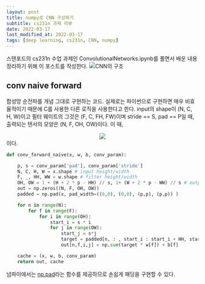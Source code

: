 ```yaml
---
layout: post
title: numpy로 CNN 구성하기
subtitle: cs231n 과제 리뷰
date: 2022-03-17
last_modified_at: 2022-03-17
tags: [deep learning, cs231n, CNN, numpy]
---
```


스탠포드의 cs231n 수업 과제인 ConvolutionalNetworks.ipynb를 풀면서 배운 내용 정리하기 위해 이 포스트를 작성한다.
![CNN의 구조](https://www.google.com/url?sa=i&url=https%3A%2F%2Fvelog.io%2F%40guide333%2F%25ED%2592%2580%25EC%259E%258E%25EC%258A%25A4%25EC%25BF%25A8-CS231n-5%25EA%25B0%2595-2-Neural-Networks&psig=AOvVaw38TGBv7TEKU4nKWCZpjRrS&ust=1647590269808000&source=images&cd=vfe&ved=0CAsQjRxqFwoTCPijiaDWzPYCFQAAAAAdAAAAABAD)

## conv naive forward

합성망 순전파를 개념 그대로 구현하는 코드. 실제로는 파이썬으로 구현하면 매우 비효율적이기 때문에 C를 사용한 다른 로직을 사용한다고 한다.
input의 shape이 (N, C, H, W)이고 필터 웨이트의 그것은 (F, C, FH, FW)이며 stride == S, pad == P일 때, 출력되는 텐서의 모양은 (N, F, OH, OW)이다. 이 때,
<!-- $$ 
OH = 1 + \frac{H + 2 * P - FH}{S} \\
OW = 1 + \frac{W + 2 * P - FW}{S}
$$ --> 

<div align="center"><img style="background: white;" src="..\..\KDT_month3\[KDT] 인공지능 10주차 실습\cs231n\svg\ROXcvJqSba.svg"></div>이다.


```python
def conv_forward_naive(x, w, b, conv_param):

    p, s = conv_param['pad'], conv_param['stride']
    N, C, H, W = x.shape # input height/width
    F, _, HH, WW = w.shape # filter height/width
    OH, OW = 1 + (H + 2 * p - HH) // s, 1+ (W + 2 * p - WW) // s # output height/width
    out = np.zeros((N, F, OH, OW))
    padded = np.pad(x, pad_width=((0,0), (0,0), (p,p), (p,p)) )

    for n in range(N):
        for f in range(F):
            for i in range(OH):
                start_i = s * i
                for j in range(OW):
                    start_j = s*j
                    target = padded[n, : , start_i : start_i + HH, start_j : start_j+WW]
                    out[n,f,i,j] = np.sum(target * w[f]) + b[f]

    cache = (x, w, b, conv_param)
    return out, cache
```
넘파이에서는 [np.pad](https://numpy.org/doc/stable/reference/generated/numpy.pad.html)라는 함수를 제공하므로 손쉽게 패딩을 구현할 수 있다.
